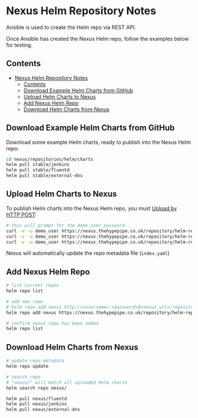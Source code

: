 # Nexus Helm Repository Notes

Ansible is used to create the Helm repo via REST API.

Once Ansible has created the Nexus Helm repo, follow the examples below for testing.

## Contents

- [Nexus Helm Repository Notes](#nexus-helm-repository-notes)
  - [Contents](#contents)
  - [Download Example Helm Charts from GitHub](#download-example-helm-charts-from-github)
  - [Upload Helm Charts to Nexus](#upload-helm-charts-to-nexus)
  - [Add Nexus Helm Repo](#add-nexus-helm-repo)
  - [Download Helm Charts from Nexus](#download-helm-charts-from-nexus)

## Download Example Helm Charts from GitHub

Download some example Helm charts, ready to publish into the Nexus Helm repo:

```bash
cd nexus/repositories/helm/charts
helm pull stable/jenkins
helm pull stable/fluentd
helm pull stable/external-dns
```

## Upload Helm Charts to Nexus

To publish Helm charts into the Nexus Helm repo, you must [Upload by HTTP POST](https://help.sonatype.com/repomanager3/formats/helm-repositories#HelmRepositories-UploadbyHTTPPOST):

```bash
# this will prompt for the demo_user password
curl -v -u demo_user https://nexus.thehypepipe.co.uk/repository/helm-repo/ --upload-file fluentd-2.4.0.tgz
curl -v -u demo_user https://nexus.thehypepipe.co.uk/repository/helm-repo/ --upload-file jenkins-1.16.0.tgz
curl -v -u demo_user https://nexus.thehypepipe.co.uk/repository/helm-repo/ --upload-file external-dns-2.20.4.tgz
```

Nexus will automatically update the repo metadata file (`index.yaml`)

## Add Nexus Helm Repo

```bash
# list current repos
helm repo list

# add new repo
# helm repo add nexus http://<username>:<password>@<nexus_url>/repository/helm-hosted/
helm repo add nexus https://nexus.thehypepipe.co.uk/repository/helm-repo/

# confirm nexus repo has been added
helm repo list
```

## Download Helm Charts from Nexus

```bash
# update repo metadata
helm repo update

# search repo
# "nexus/" will match all uploaded Helm charts
helm search repo nexus/

helm pull nexus/fluentd
helm pull nexus/jenkins
helm pull nexus/external-dns
```
